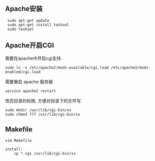 ## Apache安装
```shell
 sudo apt-get update
 sudo apt-get install tasksel
 sudo tasksel
```
## Apache开启CGI

需要在apache中开启cgi支持.
```shell
sudo ln -s /etc/apache2/mods-available/cgi.load /etc/apache2/mods-enabled/cgi.load
```
需要重启 apache 服务器
```shell
service apache2 restart
```
改完目录的权限, 方便对目录下的文件写.
```shell
sudo mkdir /usr/lib/cgi-bin/sx
sudo chmod 777 /usr/lib/cgi-bin/sx
```
## Makefile
```shell
vim Makefile
```
```
install:
	cp *.cgi /usr/lib/cgi-bin/sx
```

   
